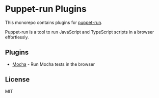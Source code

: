 # Puppet-run Plugins

This monorepo contains plugins for [puppet-run](https://github.com/andywer/puppet-run).

Puppet-run is a tool to run JavaScript and TypeScript scripts in a browser effortlessly.


## Plugins

- [Mocha](./packages/puppet-run-plugin-mocha) - Run Mocha tests in the browser


## License

MIT

